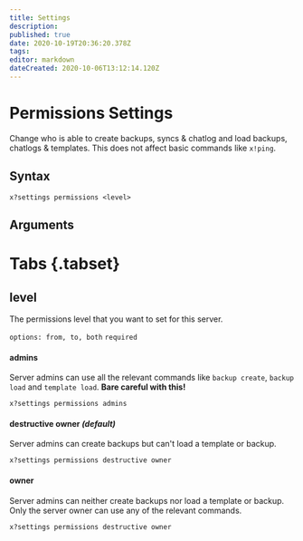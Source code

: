 ```yaml
---
title: Settings
description: 
published: true
date: 2020-10-19T20:36:20.378Z
tags: 
editor: markdown
dateCreated: 2020-10-06T13:12:14.120Z
---
```


# Permissions Settings
Change who is able to create backups, syncs & chatlog and load backups, chatlogs & templates. This does not affect basic commands like `x!ping`.

## Syntax

`x?settings permissions <level>`

## Arguments

# Tabs {.tabset}
## level

The permissions level that you want to set for this server.

`options: from, to, both` `required`

#### admins

Server admins can use all the relevant commands like `backup create`, `backup load` and `template load`.
**Bare careful with this!**

`x?settings permissions admins`

#### destructive owner *(default)*

Server admins can create backups but can't load a template or backup.

`x?settings permissions destructive owner`

#### owner

Server admins can neither create backups nor load a template or backup. Only the server owner can use any of the relevant commands.

`x?settings permissions destructive owner`

#### 

<br />
